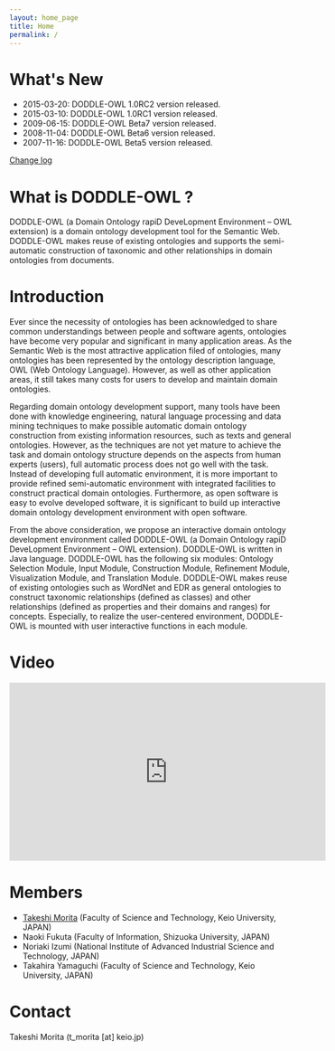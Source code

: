 ```yaml
---
layout: home_page
title: Home
permalink: /
---
```


# What's New
* 2015-03-20: DODDLE-OWL 1.0RC2 version released.
* 2015-03-10: DODDLE-OWL 1.0RC1 version released.
* 2009-06-15: DODDLE-OWL Beta7 version released.
* 2008-11-04: DODDLE-OWL Beta6 version released.
* 2007-11-16: DODDLE-OWL Beta5 version released.

[Change log](https://github.com/doddle-owl/DODDLE-OWL/commits/master)

# What is DODDLE-OWL ?
DODDLE-OWL (a Domain Ontology rapiD DeveLopment Environment – OWL extension) is a domain ontology development tool for the Semantic Web. DODDLE-OWL makes reuse of existing ontologies and supports the semi-automatic construction of taxonomic and other relationships in domain ontologies from documents.

# Introduction
Ever since the necessity of ontologies has been acknowledged to share common understandings between people and software agents, ontologies have become very popular and significant in many application areas. As the Semantic Web is the most attractive application filed of ontologies, many ontologies has been represented by the ontology description language, OWL (Web Ontology Language). However, as well as other application areas, it still takes many costs for users to develop and maintain domain ontologies.

Regarding domain ontology development support, many tools have been done with knowledge engineering, natural language processing and data mining techniques to make possible automatic domain ontology construction from existing information resources, such as texts and general ontologies. However, as the techniques are not yet mature to achieve the task and domain ontology structure depends on the aspects from human experts (users), full automatic process does not go well with the task. Instead of developing full automatic environment, it is more important to provide refined semi-automatic environment with integrated facilities to construct practical domain ontologies. Furthermore, as open software is easy to evolve developed software, it is significant to build up interactive domain ontology development environment with open software.

From the above consideration, we propose an interactive domain ontology development environment called DODDLE-OWL (a Domain Ontology rapiD DeveLopment Environment – OWL extension). DODDLE-OWL is written in Java language. DODDLE-OWL has the following six modules: Ontology Selection Module, Input Module, Construction Module, Refinement Module, Visualization Module, and Translation Module. DODDLE-OWL makes reuse of existing ontologies such as WordNet and EDR as general ontologies to construct taxonomic relationships (defined as classes) and other relationships (defined as properties and their domains and ranges) for concepts. Especially, to realize the user-centered environment, DODDLE-OWL is mounted with user interactive functions in each module.

# Video
<iframe width="560" height="315" src="https://www.youtube.com/embed/EDogkQwwBNY" frameborder="0" allowfullscreen></iframe>

# Members
* [Takeshi Morita](http://takeshi-morita.jp) (Faculty of Science and Technology, Keio University, JAPAN)
* Naoki Fukuta (Faculty of Information, Shizuoka University, JAPAN)
* Noriaki Izumi (National Institute of Advanced Industrial Science and Technology, JAPAN)
* Takahira Yamaguchi (Faculty of Science and Technology, Keio University, JAPAN)

# Contact
Takeshi Morita (t_morita [at] keio.jp)

